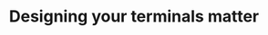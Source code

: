 ---
title: Designing your terminals matter 
publishDate: 16 Jun 2022
name: Andre Wruszczak
description: 
layout: ../../layouts/BlogPost.astro
draft: true  
---